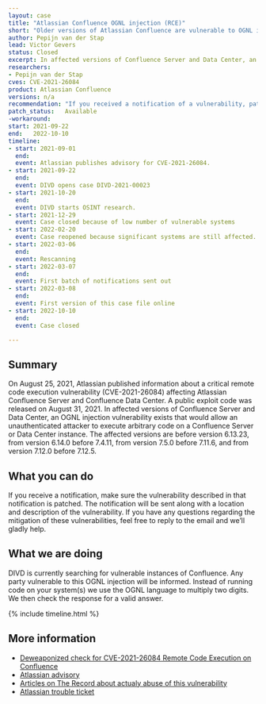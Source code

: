 ```yaml
---
layout: case
title: "Atlassian Confluence OGNL injection (RCE)"
short: "Older versions of Atlassian Confluence are vulnerable to OGNL injection, which allows attackers to take over systems."
author: Pepijn van der Stap
lead: Victor Gevers
status: Closed
excerpt: In affected versions of Confluence Server and Data Center, an OGNL injection vulnerability exists that would allow an unauthenticated attacker to execute arbitrary code on a Confluence Server or Data Center instance. The affected versions are before version 6.13.23, from version 6.14.0 before 7.4.11, from version 7.5.0 before 7.11.6, and from version 7.12.0 before 7.12.5.
researchers:
- Pepijn van der Stap
cves: CVE-2021-26084
product: Atlassian Confluence
versions: n/a
recommendation: "If you received a notification of a vulnerability, patch your system with the information provided in this notification."
patch_status:	Available
-workaround:		
start: 2021-09-22
end:   2022-10-10
timeline:
- start: 2021-09-01
  end: 
  event: Atlassian publishes advisory for CVE-2021-26084.
- start: 2021-09-22
  end:
  event: DIVD opens case DIVD-2021-00023
- start: 2021-10-20
  end:
  event: DIVD starts OSINT research.
- start: 2021-12-29
  event: Case closed because of low number of vulnerable systems
- start: 2022-02-20
  event: Case reopened because significant systems are still affected.
- start: 2022-03-06
  end:
  event: Rescanning
- start: 2022-03-07
  end:
  event: First batch of notifications sent out
- start: 2022-03-08
  end:
  event: First version of this case file online
- start: 2022-10-10
  end:
  event: Case closed

---
```

## Summary

On August 25, 2021, Atlassian published information about a critical remote code execution vulnerability (CVE-2021-26084) affecting Atlassian Confluence Server and Confluence Data Center. A public exploit code was released on August 31, 2021.
In affected versions of Confluence Server and Data Center, an OGNL injection vulnerability exists that would allow an unauthenticated attacker to execute arbitrary code on a Confluence Server or Data Center instance. The affected versions are before version 6.13.23, from version 6.14.0 before 7.4.11, from version 7.5.0 before 7.11.6, and from version 7.12.0 before 7.12.5. 

## What you can do

If you receive a notification, make sure the vulnerability described in that notification is patched. The notification will be sent along with a location and description of the vulnerability. If you have any questions regarding the mitigation of these vulnerabilities, feel free to reply to the email and we’ll gladly help. 

## What we are doing

DIVD is currently searching for vulnerable instances of Confluence. Any party vulnerable to this OGNL injection will be informed. Instead of running code on your system(s) we use the OGNL language to multiply two digits. We then check the response for a valid answer. 

{% include timeline.html %}

## More information

* [Deweaponized check for CVE-2021-26084 Remote Code Execution on Confluence](https://github.com/xstp/CVE-2021-26084)
* [Atlassian advisory](https://confluence.atlassian.com/doc/confluence-security-advisory-2021-08-25-1077906215.html)
* [Articles on The Record about actualy abuse of this vulnerability](https://therecord.media/confluence-enterprise-servers-targeted-with-recent-vulnerability/)
* [Atlassian trouble ticket](https://jira.atlassian.com/browse/CONFSERVER-67940)
